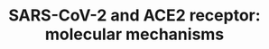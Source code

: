 ---
annotations:
- id: PW:0000245
  parent: regulatory pathway
  type: Pathway Ontology
  value: angiotensin signaling pathway
- id: DOID:0080600
  parent: disease by infectious agent
  type: Disease Ontology
  value: COVID-19
- id: DOID:2945
  parent: disease by infectious agent
  type: Disease Ontology
  value: severe acute respiratory syndrome
- id: DOID:934
  parent: disease by infectious agent
  type: Disease Ontology
  value: viral infectious disease
authors:
- Rex D A B
- Khanspers
- Penny
- Fehrhart
- Egonw
- Mkutmon
- Eweitz
communities:
- COVID19
description: For initial entry of severe acute respiratory syndrome coronavirus 2
  (SARS-CoV-2) into cells, the large viral Spike (S) protein needs to be primed by
  host proteases. For SARS-CoV-2 that is the serine protease TMPRSS2. After binding
  to its functional receptor, angiotensin-converting enzyme 2 (ACE2), the virus undergoes
  endocytosis. After endocytosis of the viral complex, surface ACE2 is further down-regulated,
  resulting in unopposed angiotensin 2 accumulation. Local activation of the angiotensin
  pathway system may mediate lung injury responses to viral insults.  ACE denotes
  angiotensin-converting enzyme and ARB angiotensin-receptor blocker.
last-edited: 2021-12-19
organisms:
- Homo sapiens
redirect_from:
- /index.php/Pathway:WP4883
- /instance/WP4883
revision: null
schema-jsonld:
- '@context': https://schema.org/
  '@id': https://wikipathways.github.io/pathways/WP4883.html
  '@type': Dataset
  creator:
    '@type': Organization
    name: WikiPathways
  description: For initial entry of severe acute respiratory syndrome coronavirus
    2 (SARS-CoV-2) into cells, the large viral Spike (S) protein needs to be primed
    by host proteases. For SARS-CoV-2 that is the serine protease TMPRSS2. After binding
    to its functional receptor, angiotensin-converting enzyme 2 (ACE2), the virus
    undergoes endocytosis. After endocytosis of the viral complex, surface ACE2 is
    further down-regulated, resulting in unopposed angiotensin 2 accumulation. Local
    activation of the angiotensin pathway system may mediate lung injury responses
    to viral insults.  ACE denotes angiotensin-converting enzyme and ARB angiotensin-receptor
    blocker.
  keywords:
  - ACE
  - ACE2
  - 'ACE2 surface '
  - AGT
  - 'ARBs surface '
  - AT1R
  - Angiotensin 1
  - Angiotensin 1-7
  - Angiotensin 1-9
  - Angiotensin 2
  - MAS1
  - REN
  - Soluble ACE2
  - 'Soluble ACE2 '
  - TMPRSS2
  - TMPRSS2 inhibitor
  - receptor blocker
  license: CC0
  name: 'SARS-CoV-2 and ACE2 receptor: molecular mechanisms'
seo: CreativeWork
title: 'SARS-CoV-2 and ACE2 receptor: molecular mechanisms'
wpid: WP4883
---